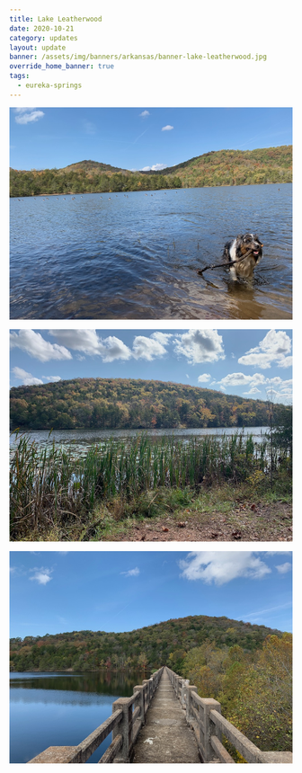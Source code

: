 ```yaml
---
title: Lake Leatherwood
date: 2020-10-21
category: updates
layout: update
banner: /assets/img/banners/arkansas/banner-lake-leatherwood.jpg
override_home_banner: true
tags:
  - eureka-springs
---
```


![booker](/assets/img/updates/arkansas/lake-leatherwood/booker.jpg)

![lake](/assets/img/updates/arkansas/lake-leatherwood/lake.jpg)

![bridge](/assets/img/updates/arkansas/lake-leatherwood/bridge.jpg)
